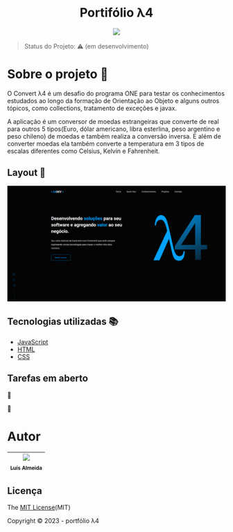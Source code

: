 <h1 align="center">Portifólio λ4</h1>

<p align="center">
  <img src="http://img.shields.io/static/v1?label=STATUS&message=EM%20DESENVOLVIMENTO&color=RED&style=for-the-badge"/>
</p>

> Status do Projeto: :warning: (em desenvolvimento)

# Sobre o projeto :open_file_folder:

O Convert λ4 é um desafio do programa ONE para testar os conhecimentos estudados ao longo da formação de Orientação ao Objeto e alguns outros tópicos, como collections, tratamento de exceções e javax. 

<p> A aplicação é um conversor de moedas estrangeiras que converte de real para outros 5 tipos(Euro, dólar americano, libra esterlina, peso argentino e peso chileno) de moedas e também realiza a conversão inversa. E além de converter moedas ela também converte a temperatura em 3 tipos de escalas diferentes como Celsius, Kelvin e Fahrenheit.</p>


## Layout :mag_right:

![](/assets/layout-my-site.png)

## Tecnologias utilizadas :books:

- [JavaScript](https://developer.mozilla.org/pt-BR/docs/Web/JavaScript)
- [HTML](https://developer.mozilla.org/pt-BR/docs/Web/HTML)
- [CSS](https://developer.mozilla.org/pt-BR/docs/Web/CSS)

## Tarefas em aberto

:memo:

:memo: 

# Autor

| [<img src="https://avatars.githubusercontent.com/u/93017964?v=4" width=115><br><sub>Luís Almeida</sub>](https://github.com/4lmeida) |
| :---: |

## Licença 

The [MIT License]()(MIT)

Copyright :copyright: 2023 - portfólio λ4